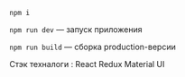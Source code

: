 
`npm i`

`npm run dev` — запуск приложения

`npm run build` — сборка production-версии

Стэк техналоги :
React
Redux
Material UI
